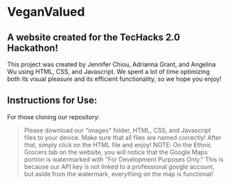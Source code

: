 # VeganValued
## A website created for the TecHacks 2.0 Hackathon!

This project was created by Jennifer Chiou, Adrianna Grant, and Angelina Wu using HTML, CSS, and Javascript. We spent a lot of time optimizing both its visual pleasure and its efficient functionality, so we hope you enjoy!

## Instructions for Use:
For those cloning our repository:
> Please download our "images" folder, HTML, CSS, and Javascript files to your device. Make sure that all files are named correctly!
> After that, simply click on the HTML file and enjoy!
> NOTE: On the Ethnic Grocers tab on the website, you will notice that the Google Maps portion is watermarked with "For Development Purposes Only." This is because our API key is not linked to a professional google account, but aside from the watermark, everything on the map is functional!
